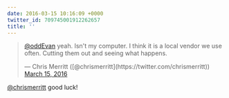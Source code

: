 ```yaml
---
date: 2016-03-15 10:16:09 +0000
twitter_id: 709745001912262657
title: ''
---
```


<blockquote class="twitter-tweet"><p lang="en" dir="ltr"><a href="https://twitter.com/oddEvan?ref_src=twsrc%5Etfw">@oddEvan</a> yeah. Isn&#39;t my computer. I think it is a local vendor we use often. Cutting them out and seeing what happens.</p>&mdash; Chris Merritt ([@chrismerritt](https://twitter.com/chrismerritt)) <a href="https://twitter.com/chrismerritt/status/709744901219549184?ref_src=twsrc%5Etfw">March 15, 2016</a></blockquote>
<script async src="https://platform.twitter.com/widgets.js" charset="utf-8"></script>

[@chrismerritt](https://twitter.com/chrismerritt) good luck!
